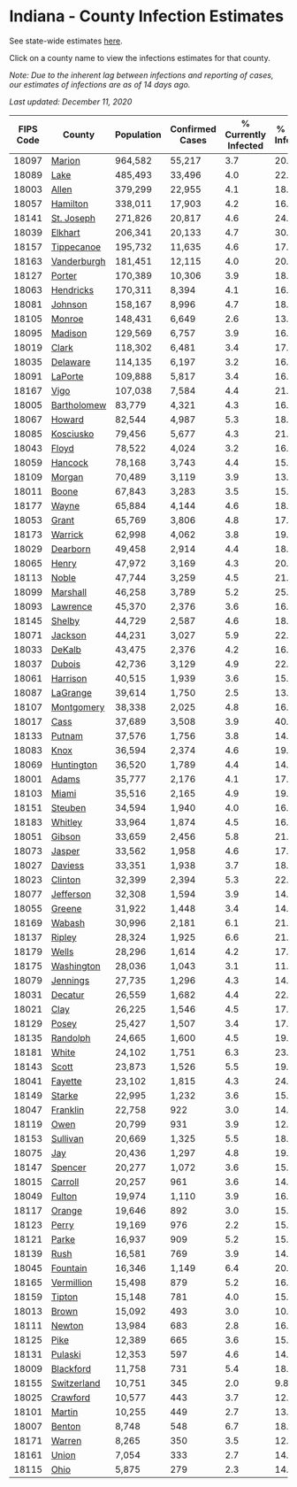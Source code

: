 # Indiana - County Infection Estimates

See state-wide estimates [here](/infections/us-in).

Click on a county name to view the infections estimates for that county.

*Note: Due to the inherent lag between infections and reporting of cases, our estimates of infections are as of 14 days ago.*

*Last updated: December 11, 2020*

|   FIPS Code |                     County |   Population |   Confirmed Cases |   % Currently Infected |   % Total Infected |
|-------------|----------------------------|--------------|-------------------|------------------------|--------------------|
|       18097 |           [Marion](marion) |      964,582 |            55,217 |                    3.7 |               20.1 |
|       18089 |               [Lake](lake) |      485,493 |            33,496 |                    4.0 |               22.7 |
|       18003 |             [Allen](allen) |      379,299 |            22,955 |                    4.1 |               18.9 |
|       18057 |       [Hamilton](hamilton) |      338,011 |            17,903 |                    4.2 |               16.6 |
|       18141 |   [St. Joseph](st.-joseph) |      271,826 |            20,817 |                    4.6 |               24.1 |
|       18039 |         [Elkhart](elkhart) |      206,341 |            20,133 |                    4.7 |               30.7 |
|       18157 |   [Tippecanoe](tippecanoe) |      195,732 |            11,635 |                    4.6 |               17.7 |
|       18163 | [Vanderburgh](vanderburgh) |      181,451 |            12,115 |                    4.0 |               20.2 |
|       18127 |           [Porter](porter) |      170,389 |            10,306 |                    3.9 |               18.8 |
|       18063 |     [Hendricks](hendricks) |      170,311 |             8,394 |                    4.1 |               16.7 |
|       18081 |         [Johnson](johnson) |      158,167 |             8,996 |                    4.7 |               18.6 |
|       18105 |           [Monroe](monroe) |      148,431 |             6,649 |                    2.6 |               13.5 |
|       18095 |         [Madison](madison) |      129,569 |             6,757 |                    3.9 |               16.6 |
|       18019 |             [Clark](clark) |      118,302 |             6,481 |                    3.4 |               17.4 |
|       18035 |       [Delaware](delaware) |      114,135 |             6,197 |                    3.2 |               16.7 |
|       18091 |         [LaPorte](laporte) |      109,888 |             5,817 |                    3.4 |               16.8 |
|       18167 |               [Vigo](vigo) |      107,038 |             7,584 |                    4.4 |               21.0 |
|       18005 | [Bartholomew](bartholomew) |       83,779 |             4,321 |                    4.3 |               16.8 |
|       18067 |           [Howard](howard) |       82,544 |             4,987 |                    5.3 |               18.4 |
|       18085 |     [Kosciusko](kosciusko) |       79,456 |             5,677 |                    4.3 |               21.5 |
|       18043 |             [Floyd](floyd) |       78,522 |             4,024 |                    3.2 |               16.4 |
|       18059 |         [Hancock](hancock) |       78,168 |             3,743 |                    4.4 |               15.3 |
|       18109 |           [Morgan](morgan) |       70,489 |             3,119 |                    3.9 |               13.8 |
|       18011 |             [Boone](boone) |       67,843 |             3,283 |                    3.5 |               15.6 |
|       18177 |             [Wayne](wayne) |       65,884 |             4,144 |                    4.6 |               18.5 |
|       18053 |             [Grant](grant) |       65,769 |             3,806 |                    4.8 |               17.6 |
|       18173 |         [Warrick](warrick) |       62,998 |             4,062 |                    3.8 |               19.7 |
|       18029 |       [Dearborn](dearborn) |       49,458 |             2,914 |                    4.4 |               18.4 |
|       18065 |             [Henry](henry) |       47,972 |             3,169 |                    4.3 |               20.1 |
|       18113 |             [Noble](noble) |       47,744 |             3,259 |                    4.5 |               21.5 |
|       18099 |       [Marshall](marshall) |       46,258 |             3,789 |                    5.2 |               25.1 |
|       18093 |       [Lawrence](lawrence) |       45,370 |             2,376 |                    3.6 |               16.4 |
|       18145 |           [Shelby](shelby) |       44,729 |             2,587 |                    4.6 |               18.9 |
|       18071 |         [Jackson](jackson) |       44,231 |             3,027 |                    5.9 |               22.3 |
|       18033 |           [DeKalb](dekalb) |       43,475 |             2,376 |                    4.2 |               16.4 |
|       18037 |           [Dubois](dubois) |       42,736 |             3,129 |                    4.9 |               22.4 |
|       18061 |       [Harrison](harrison) |       40,515 |             1,939 |                    3.6 |               15.5 |
|       18087 |       [LaGrange](lagrange) |       39,614 |             1,750 |                    2.5 |               13.9 |
|       18107 |   [Montgomery](montgomery) |       38,338 |             2,025 |                    4.8 |               16.7 |
|       18017 |               [Cass](cass) |       37,689 |             3,508 |                    3.9 |               40.4 |
|       18133 |           [Putnam](putnam) |       37,576 |             1,756 |                    3.8 |               14.4 |
|       18083 |               [Knox](knox) |       36,594 |             2,374 |                    4.6 |               19.2 |
|       18069 |   [Huntington](huntington) |       36,520 |             1,789 |                    4.4 |               14.2 |
|       18001 |             [Adams](adams) |       35,777 |             2,176 |                    4.1 |               17.9 |
|       18103 |             [Miami](miami) |       35,516 |             2,165 |                    4.9 |               19.1 |
|       18151 |         [Steuben](steuben) |       34,594 |             1,940 |                    4.0 |               16.8 |
|       18183 |         [Whitley](whitley) |       33,964 |             1,874 |                    4.5 |               16.3 |
|       18051 |           [Gibson](gibson) |       33,659 |             2,456 |                    5.8 |               21.7 |
|       18073 |           [Jasper](jasper) |       33,562 |             1,958 |                    4.6 |               17.6 |
|       18027 |         [Daviess](daviess) |       33,351 |             1,938 |                    3.7 |               18.0 |
|       18023 |         [Clinton](clinton) |       32,399 |             2,394 |                    5.3 |               22.9 |
|       18077 |     [Jefferson](jefferson) |       32,308 |             1,594 |                    3.9 |               14.7 |
|       18055 |           [Greene](greene) |       31,922 |             1,448 |                    3.4 |               14.3 |
|       18169 |           [Wabash](wabash) |       30,996 |             2,181 |                    6.1 |               21.4 |
|       18137 |           [Ripley](ripley) |       28,324 |             1,925 |                    6.6 |               21.6 |
|       18179 |             [Wells](wells) |       28,296 |             1,614 |                    4.2 |               17.1 |
|       18175 |   [Washington](washington) |       28,036 |             1,043 |                    3.1 |               11.5 |
|       18079 |       [Jennings](jennings) |       27,735 |             1,296 |                    4.3 |               14.8 |
|       18031 |         [Decatur](decatur) |       26,559 |             1,682 |                    4.4 |               22.1 |
|       18021 |               [Clay](clay) |       26,225 |             1,546 |                    4.5 |               17.9 |
|       18129 |             [Posey](posey) |       25,427 |             1,507 |                    3.4 |               17.7 |
|       18135 |       [Randolph](randolph) |       24,665 |             1,600 |                    4.5 |               19.3 |
|       18181 |             [White](white) |       24,102 |             1,751 |                    6.3 |               23.2 |
|       18143 |             [Scott](scott) |       23,873 |             1,526 |                    5.5 |               19.5 |
|       18041 |         [Fayette](fayette) |       23,102 |             1,815 |                    4.3 |               24.0 |
|       18149 |           [Starke](starke) |       22,995 |             1,232 |                    3.6 |               15.9 |
|       18047 |       [Franklin](franklin) |       22,758 |               922 |                    3.0 |               14.0 |
|       18119 |               [Owen](owen) |       20,799 |               931 |                    3.9 |               12.9 |
|       18153 |       [Sullivan](sullivan) |       20,669 |             1,325 |                    5.5 |               18.6 |
|       18075 |                 [Jay](jay) |       20,436 |             1,297 |                    4.8 |               19.1 |
|       18147 |         [Spencer](spencer) |       20,277 |             1,072 |                    3.6 |               15.7 |
|       18015 |         [Carroll](carroll) |       20,257 |               961 |                    3.6 |               14.6 |
|       18049 |           [Fulton](fulton) |       19,974 |             1,110 |                    3.9 |               16.8 |
|       18117 |           [Orange](orange) |       19,646 |               892 |                    3.0 |               15.2 |
|       18123 |             [Perry](perry) |       19,169 |               976 |                    2.2 |               15.7 |
|       18121 |             [Parke](parke) |       16,937 |               909 |                    5.2 |               15.1 |
|       18139 |               [Rush](rush) |       16,581 |               769 |                    3.9 |               14.3 |
|       18045 |       [Fountain](fountain) |       16,346 |             1,149 |                    6.4 |               20.5 |
|       18165 |   [Vermillion](vermillion) |       15,498 |               879 |                    5.2 |               16.6 |
|       18159 |           [Tipton](tipton) |       15,148 |               781 |                    4.0 |               15.5 |
|       18013 |             [Brown](brown) |       15,092 |               493 |                    3.0 |               10.3 |
|       18111 |           [Newton](newton) |       13,984 |               683 |                    2.8 |               16.4 |
|       18125 |               [Pike](pike) |       12,389 |               665 |                    3.6 |               15.9 |
|       18131 |         [Pulaski](pulaski) |       12,353 |               597 |                    4.6 |               14.8 |
|       18009 |     [Blackford](blackford) |       11,758 |               731 |                    5.4 |               18.7 |
|       18155 | [Switzerland](switzerland) |       10,751 |               345 |                    2.0 |                9.8 |
|       18025 |       [Crawford](crawford) |       10,577 |               443 |                    3.7 |               12.5 |
|       18101 |           [Martin](martin) |       10,255 |               449 |                    2.7 |               13.2 |
|       18007 |           [Benton](benton) |        8,748 |               548 |                    6.7 |               18.6 |
|       18171 |           [Warren](warren) |        8,265 |               350 |                    3.5 |               12.4 |
|       18161 |             [Union](union) |        7,054 |               333 |                    2.7 |               14.6 |
|       18115 |               [Ohio](ohio) |        5,875 |               279 |                    2.3 |               14.8 |